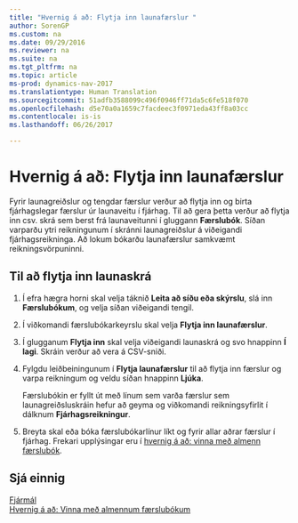 ```yaml
---
title: "Hvernig á að: Flytja inn launafærslur "
author: SorenGP
ms.custom: na
ms.date: 09/29/2016
ms.reviewer: na
ms.suite: na
ms.tgt_pltfrm: na
ms.topic: article
ms-prod: dynamics-nav-2017
ms.translationtype: Human Translation
ms.sourcegitcommit: 51adfb3588099c496f0946ff71da5c6fe518f070
ms.openlocfilehash: d5e70a0a1659c7facdeec3f0971eda43ff8a03cc
ms.contentlocale: is-is
ms.lasthandoff: 06/26/2017

---
```


# <a name="how-to-import-payroll-transactions"></a>Hvernig á að: Flytja inn launafærslur 
Fyrir launagreiðslur og tengdar færslur verður að flytja inn og birta fjárhagslegar færslur úr launaveitu í fjárhag. Til að gera þetta verður að flytja inn csv. skrá sem berst frá launaveitunni í gluggann **Færslubók**. Síðan varparðu ytri reikningunum í skránni launagreiðslur á viðeigandi fjárhagsreikninga. Að lokum bókarðu launafærslur samkvæmt reikningsvörpuninni.

## <a name="to-import-a-payroll-file"></a>Til að flytja inn launaskrá
1. Í efra hægra horni skal velja táknið **Leita að síðu eða skýrslu**, slá inn **Færslubókum**, og velja síðan viðeigandi tengil.
2. Í viðkomandi færslubókarkeyrslu skal velja **Flytja inn launafærslur**.
3. Í glugganum **Flytja inn** skal velja viðeigandi launaskrá og svo hnappinn **Í lagi**. Skráin verður að vera á CSV-sniði. 
4. Fylgdu leiðbeiningunum í **Flytja launafærslur** til að flytja inn færslur og varpa reikningum og veldu síðan hnappinn **Ljúka**.

    Færslubókin er fyllt út með línum sem varða færslur sem launagreiðsluskráin hefur að geyma og viðkomandi reikningsyfirlit í dálknum **Fjárhagsreikningur**.
4. Breyta skal eða bóka færslubókarlínur líkt og fyrir allar aðrar færslur í fjárhag. Frekari upplýsingar eru í [hvernig á að: vinna með almenn færslubók](ui-work-general-journals.md).   

## <a name="see-also"></a>Sjá einnig
[Fjármál](finance-setup.md)  
[Hvernig á að: Vinna með almennum færslubókum](ui-work-general-journals.md)  

